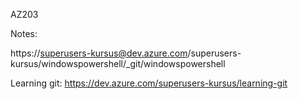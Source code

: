 AZ203

Notes:

https://superusers-kursus@dev.azure.com/superusers-kursus/windowspowershell/_git/windowspowershell

Learning git: https://dev.azure.com/superusers-kursus/learning-git

